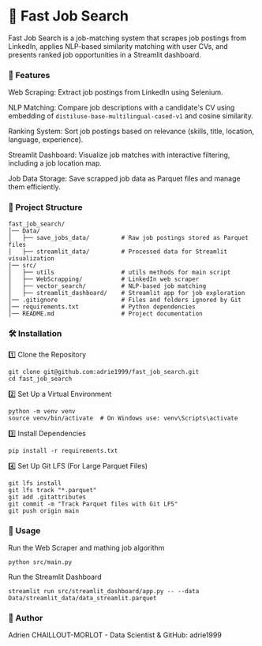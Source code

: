 # 📌 Fast Job Search

Fast Job Search is a job-matching system that scrapes job postings from LinkedIn, applies NLP-based similarity matching with user CVs, and presents ranked job opportunities in a Streamlit dashboard.

### 🚀 Features

Web Scraping: Extract job postings from LinkedIn using Selenium.

NLP Matching: Compare job descriptions with a candidate's CV using embedding of `distiluse-base-multilingual-cased-v1` and cosine similarity.

Ranking System: Sort job postings based on relevance (skills, title, location, language, experience).

Streamlit Dashboard: Visualize job matches with interactive filtering, including a job location map.

Job Data Storage: Save scrapped job data as Parquet files and manage them efficiently.

### 💂️ Project Structure
```
fast_job_search/
│️── Data/
│️   ├── save_jobs_data/         # Raw job postings stored as Parquet files
│️   ├── streamlit_data/         # Processed data for Streamlit visualization
│️── src/
│️   ├── utils                   # utils methods for main script
│️   ├── WebScrapping/           # LinkedIn web scraper
│️   ├── vector_search/          # NLP-based job matching
│️   ├── streamlit_dashboard/    # Streamlit app for job exploration
│️── .gitignore                  # Files and folders ignored by Git
│️── requirements.txt            # Python dependencies
│️── README.md                   # Project documentation
```
### 🛠️ Installation

1️⃣ Clone the Repository

```
git clone git@github.com:adrie1999/fast_job_search.git
cd fast_job_search
```

2️⃣ Set Up a Virtual Environment

```
python -m venv venv
source venv/bin/activate  # On Windows use: venv\Scripts\activate
```

3️⃣ Install Dependencies

```
pip install -r requirements.txt
```

4️⃣ Set Up Git LFS (For Large Parquet Files)

```
git lfs install
git lfs track "*.parquet"
git add .gitattributes
git commit -m "Track Parquet files with Git LFS"
git push origin main
```

### 🚀 Usage

Run the Web Scraper and mathing job algorithm

```
python src/main.py
```


Run the Streamlit Dashboard

```
streamlit run src/streamlit_dashboard/app.py -- --data Data/streamlit_data/data_streamlit.parquet
```


### 👤 Author

Adrien CHAILLOUT-MORLOT - Data Scientist & GitHub: adrie1999
